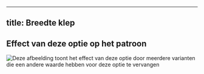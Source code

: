 ***

## title: Breedte klep

## Effect van deze optie op het patroon

![Deze afbeelding toont het effect van deze optie door meerdere varianten die een andere waarde hebben voor deze optie te vervangen](holmes\_brimwidth\_sample.svg "Effect van deze optie op het patroon")
